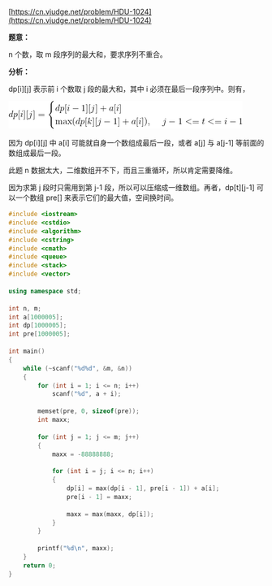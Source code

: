 [https://cn.vjudge.net/problem/HDU-1024](https://cn.vjudge.net/problem/HDU-1024)

**题意：**

n 个数，取 m 段序列的最大和，要求序列不重合。

**分析：**

dp[i][j] 表示前 i 个数取 j 段的最大和，其中 i 必须在最后一段序列中。则有，

![](https://github.com/BExplained/Accepted/blob/master/img/3.gif)

因为 dp[i][j] 中 a[i] 可能就自身一个数组成最后一段，或者 a[j] 与 a[j-1] 等前面的数组成最后一段。

此题 n 数据太大，二维数组开不下，而且三重循环，所以肯定需要降维。

因为求第 j 段时只需用到第 j-1 段，所以可以压缩成一维数组。再者，dp[t][j-1] 可以一个数组 pre[] 来表示它们的最大值，空间换时间。

```c++
#include <iostream>
#include <cstdio>
#include <algorithm>
#include <cstring>
#include <cmath>
#include <queue>
#include <stack>
#include <vector>

using namespace std;

int n, m;
int a[1000005];
int dp[1000005];
int pre[1000005];

int main()
{
    while (~scanf("%d%d", &m, &n))
    {
        for (int i = 1; i <= n; i++)
            scanf("%d", a + i);

        memset(pre, 0, sizeof(pre));
        int maxx;

        for (int j = 1; j <= m; j++)
        {
            maxx = -88888888;

            for (int i = j; i <= n; i++)
            {
                dp[i] = max(dp[i - 1], pre[i - 1]) + a[i];
                pre[i - 1] = maxx;

                maxx = max(maxx, dp[i]);
            }
        }

        printf("%d\n", maxx);
    }
    return 0;
}
```
